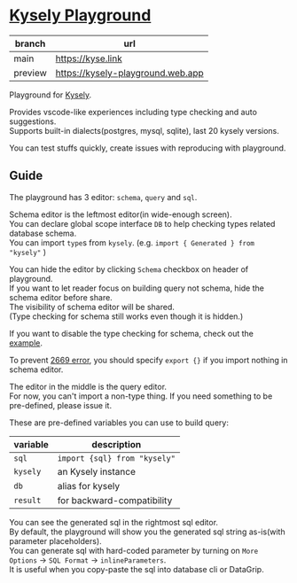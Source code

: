 # [Kysely Playground](https://kyse.link/)

| branch  | url                               |
|---------|-----------------------------------|
| main    | https://kyse.link                 |
| preview | https://kysely-playground.web.app |

Playground for [Kysely](https://github.com/kysely-org/kysely).

Provides vscode-like experiences including type checking and auto suggestions.  
Supports built-in dialects(postgres, mysql, sqlite), last 20 kysely versions.

You can test stuffs quickly, create issues with reproducing with playground.

## Guide

The playground has 3 editor: `schema`, `query` and `sql`.

Schema editor is the leftmost editor(in wide-enough screen).  
You can declare global scope interface `DB` to help checking types related database schema.  
You can import `type`s from `kysely`. (e.g. `import { Generated } from "kysely"` )

You can hide the editor by clicking `Schema` checkbox on header of playground.  
If you want to let reader focus on building query not schema, hide the schema editor before share.  
The visibility of schema editor will be shared.  
(Type checking for schema still works even though it is hidden.)

If you want to disable the type checking for schema,
check out
the [example](https://kyse.link/?p=b&i=haFkqHBvc3RncmVzoXamMC4yNC4yoXPZSmRlY2xhcmUgZ2xvYmFsIHsKICBpbnRlcmZhY2UgREIgewogICAgW2tleTogc3RyaW5nXTogYW55CiAgfQp9CgpleHBvcnQge30KoXHZK2t5c2VseQogIC5zZWxlY3RGcm9tKCJhc2RmIikKICAuc2VsZWN0QWxsKCmhY8M=).

To
prevent [2669 error](https://stackoverflow.com/questions/57132428/augmentations-for-the-global-scope-can-only-be-directly-nested-in-external-modul),
you should specify `export {}` if you import nothing in schema editor.

The editor in the middle is the query editor.  
For now, you can't import a non-type thing. If you need something to be pre-defined, please issue it.  

These are pre-defined variables you can use to build query:

| variable | description                  |
|----------|------------------------------|
| `sql`    | `import {sql} from "kysely"` |
| `kysely` | an Kysely instance           |
| `db`     | alias for kysely             |
| `result` | for backward-compatibility   |


You can see the generated sql in the rightmost sql editor.  
By default, the playground will show you the generated sql string as-is(with parameter placeholders).  
You can generate sql with hard-coded parameter by turning on `More Options` -> `SQL Format` -> `inlineParameters`.  
It is useful when you copy-paste the sql into database cli or DataGrip.  
